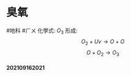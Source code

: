 # 臭氧
#地科 #ㄏㄨ
化學式: $O_3$
形成: 
$$O_2+Uv \rightarrow O+O$$
$$O+O_2 \rightarrow O_3$$

#### 202109162021